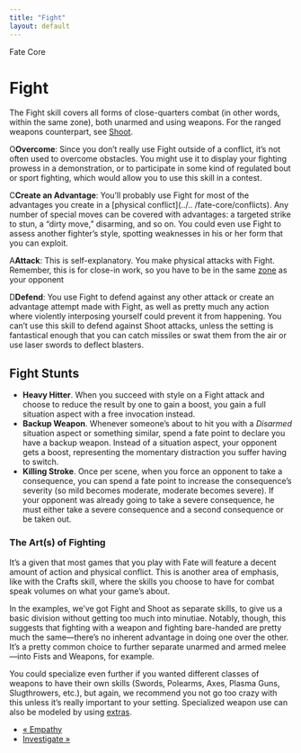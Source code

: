 ```yaml
---
title: "Fight"
layout: default
---
```

    
Fate Core

#  Fight

The Fight skill covers all forms of close-quarters combat (in other words,
within the same zone), both unarmed and using weapons. For the ranged weapons
counterpart, see [Shoot](../../fate-core/shoot).

<span class="fate_font">O</span>**Overcome**: Since you don’t really use Fight outside
of a conflict, it’s not often used to overcome obstacles. You might use it to
display your fighting prowess in a demonstration, or to participate in some
kind of regulated bout or sport fighting, which would allow you to use this
skill in a contest.

<span class="fate_font">C</span>**Create an Advantage**: You’ll probably use Fight
for most of the advantages you create in a [physical conflict](../..
/fate-core/conflicts). Any number of special moves can be covered with
advantages: a targeted strike to stun, a “dirty move,” disarming, and so on.
You could even use Fight to assess another fighter’s style, spotting
weaknesses in his or her form that you can exploit.

<span class="fate_font">A</span>**Attack**: This is self-explanatory. You make
physical attacks with Fight. Remember, this is for close-in work, so you have
to be in the same [zone](../../fate-core/conflicts) as your opponent

<span class="fate_font">D</span>**Defend**: You use Fight to defend against any other
attack or create an advantage attempt made with Fight, as well as pretty much
any action where violently interposing yourself could prevent it from
happening. You can’t use this skill to defend against Shoot attacks, unless
the setting is fantastical enough that you can catch missiles or swat them
from the air or use laser swords to deflect blasters.

## Fight Stunts

  * **Heavy Hitter**. When you succeed with style on a Fight attack and choose to reduce the result by one to gain a boost, you gain a full situation aspect with a free invocation instead.
  * **Backup Weapon**. Whenever someone’s about to hit you with a _Disarmed_ situation aspect or something similar, spend a fate point to declare you have a backup weapon. Instead of a situation aspect, your opponent gets a boost, representing the momentary distraction you suffer having to switch.
  * **Killing Stroke**. Once per scene, when you force an opponent to take a consequence, you can spend a fate point to increase the consequence’s severity (so mild becomes moderate, moderate becomes severe). If your opponent was already going to take a severe consequence, he must either take a severe consequence and a second consequence or be taken out.

### The Art(s) of Fighting

It’s a given that most games that you play with Fate will feature a decent
amount of action and physical conflict. This is another area of emphasis, like
with the Crafts skill, where the skills you choose to have for combat speak
volumes on what your game’s about.

In the examples, we’ve got Fight and Shoot as separate skills, to give us a
basic division without getting too much into minutiae. Notably, though, this
suggests that fighting with a weapon and fighting bare-handed are pretty much
the same—there’s no inherent advantage in doing one over the other. It’s a
pretty common choice to further separate unarmed and armed melee—into Fists
and Weapons, for example.

You could specialize even further if you wanted different classes of weapons
to have their own skills (Swords, Polearms, Axes, Plasma Guns, Slugthrowers,
etc.), but again, we recommend you not go too crazy with this unless it’s
really important to your setting. Specialized weapon use can also be modeled
by using [extras](../../fate-core/extras).

  * [« Empathy](/fate-core/empathy)
  * [Investigate »](/fate-core/investigate)


